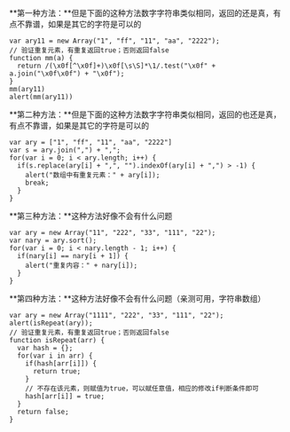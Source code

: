 **第一种方法：**但是下面的这种方法数字字符串类似相同，返回的还是真，有点不靠谱，如果是其它的字符是可以的

```
var ary11 = new Array("1", "ff", "11", "aa", "2222");
// 验证重复元素，有重复返回true；否则返回false
function mm(a) {
  return /(\x0f[^\x0f]+)\x0f[\s\S]*\1/.test("\x0f" + a.join("\x0f\x0f") + "\x0f");
}
mm(ary11)
alert(mm(ary11))
```



**第二种方法：**但是下面的这种方法数字字符串类似相同，返回的也还是真，有点不靠谱，如果是其它的字符是可以的

```
var ary = ["1", "ff", "11", "aa", "2222"]
var s = ary.join(",") + ",";
for(var i = 0; i < ary.length; i++) {
  if(s.replace(ary[i] + ",", "").indexOf(ary[i] + ",") > -1) {
    alert("数组中有重复元素：" + ary[i]);
    break;
  }
}
```



**第三种方法：**这种方法好像不会有什么问题

```
var ary = new Array("11", "222", "33", "111", "22");
var nary = ary.sort();
for(var i = 0; i < nary.length - 1; i++) {
  if(nary[i] == nary[i + 1]) {
    alert("重复内容：" + nary[i]);
  }
}
```



**第四种方法：**这种方法好像不会有什么问题（亲测可用，字符串数组）

```
var ary = new Array("1111", "222", "33", "111", "22");
alert(isRepeat(ary));
// 验证重复元素，有重复返回true；否则返回false
function isRepeat(arr) {
  var hash = {};
  for(var i in arr) {
    if(hash[arr[i]]) {
      return true;
    }
    // 不存在该元素，则赋值为true，可以赋任意值，相应的修改if判断条件即可
    hash[arr[i]] = true;
  }
  return false;
}
```

